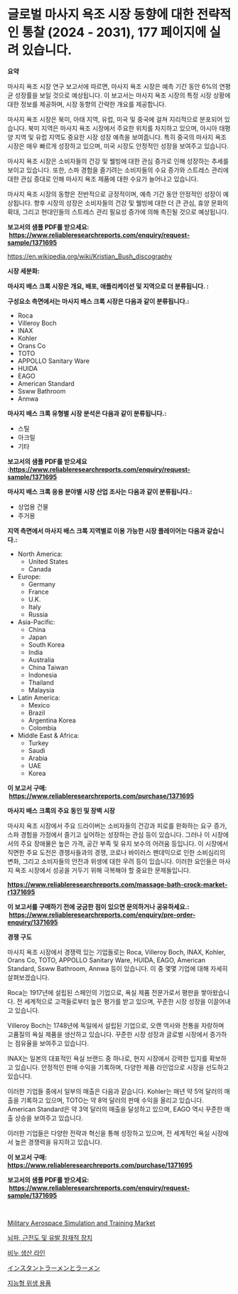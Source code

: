 <p><h1>글로벌 마사지 욕조 시장 동향에 대한 전략적인 통찰 (2024 - 2031), 177 페이지에 실려 있습니다.</h1></p><p><strong>요약</strong></p>
<p><p>마사지 욕조 시장 연구 보고서에 따르면, 마사지 욕조 시장은 예측 기간 동안 6%의 연평균 성장률을 보일 것으로 예상됩니다. 이 보고서는 마사지 욕조 시장의 특정 시장 상황에 대한 정보를 제공하며, 시장 동향의 간략한 개요를 제공합니다.</p><p>마사지 욕조 시장은 북미, 아태 지역, 유럽, 미국 및 중국에 걸쳐 지리적으로 분포되어 있습니다. 북미 지역은 마사지 욕조 시장에서 주요한 위치를 차지하고 있으며, 아시아 태평양 지역 및 유럽 지역도 중요한 시장 성장 예측을 보여줍니다. 특히 중국의 마사지 욕조 시장은 매우 빠르게 성장하고 있으며, 미국 시장도 안정적인 성장을 보여주고 있습니다.</p><p>마사지 욕조 시장은 소비자들의 건강 및 웰빙에 대한 관심 증가로 인해 성장하는 추세를 보이고 있습니다. 또한, 스파 경험을 즐기려는 소비자들의 수요 증가와 스트레스 관리에 대한 관심 증대로 인해 마사지 욕조 제품에 대한 수요가 늘어나고 있습니다.</p><p>마사지 욕조 시장의 동향은 전반적으로 긍정적이며, 예측 기간 동안 안정적인 성장이 예상됩니다. 향후 시장의 성장은 소비자들의 건강 및 웰빙에 대한 더 큰 관심, 휴양 문화의 확대, 그리고 현대인들의 스트레스 관리 필요성 증가에 의해 촉진될 것으로 예상됩니다.</p></p>
<p><strong>보고서의 샘플 PDF를 받으세요: &nbsp;<a href="https://www.reliableresearchreports.com/enquiry/request-sample/1371695">https://www.reliableresearchreports.com/enquiry/request-sample/1371695</a></strong></p>
<p><a href="https://en.wikipedia.org/wiki/Kristian_Bush_discography">https://en.wikipedia.org/wiki/Kristian_Bush_discography</a></p>
<p><strong>시장 세분화:</strong></p>
<p><strong> 마사지 배스 크록 시장은 개요, 배포, 애플리케이션 및 지역으로 더 분류됩니다. :</strong></p>
<p><strong>구성요소 측면에서는 마사지 배스 크록 시장은 다음과 같이 분류됩니다.:</strong></p>
<p><ul><li>Roca</li><li>Villeroy Boch</li><li>INAX</li><li>Kohler</li><li>Orans Co</li><li>TOTO</li><li>APPOLLO Sanitary Ware</li><li>HUIDA</li><li>EAGO</li><li>American Standard</li><li>Ssww Bathroom</li><li>Annwa</li></ul></p>
<p><strong> 마사지 배스 크록 유형별 시장 분석은 다음과 같이 분류됩니다.:</strong></p>
<p><ul><li>스틸</li><li>아크릴</li><li>기타</li></ul></p>
<p><strong>보고서의 샘플 PDF를 받으세요 :<a href="https://www.reliableresearchreports.com/enquiry/request-sample/1371695">https://www.reliableresearchreports.com/enquiry/request-sample/1371695</a></strong></p>
<p><strong> 마사지 배스 크록 응용 분야별 시장 산업 조사는 다음과 같이 분류됩니다.:</strong></p>
<p><ul><li>상업용 건물</li><li>주거용</li></ul></p>
<p><strong>지역 측면에서 마사지 배스 크록 지역별로 이용 가능한 시장 플레이어는 다음과 같습니다.:</strong></p>
<p><ul>
    <li>
        North America:
        <ul>
            <li>United States</li>
            <li>Canada</li>
        </ul>
    </li>
    <li>
        Europe:
        <ul>
            <li>Germany</li>
            <li>France</li>
            <li>U.K.</li>
            <li>Italy</li>
            <li>Russia</li>
        </ul>
    </li>
    <li>
        Asia-Pacific:
        <ul>
            <li>China</li>
            <li>Japan</li>
            <li>South Korea</li>
            <li>India</li>
            <li>Australia</li>
            <li>China Taiwan</li>
            <li>Indonesia</li>
            <li>Thailand</li>
            <li>Malaysia</li>
        </ul>
    </li>
    <li>
        Latin America:
        <ul>
            <li>Mexico</li>
            <li>Brazil</li>
            <li>Argentina Korea</li>
            <li>Colombia</li>
        </ul>
    </li>
    <li>
        Middle East & Africa:
        <ul>
            <li>Turkey</li>
            <li>Saudi</li>
            <li>Arabia</li>
            <li>UAE</li>
            <li>Korea</li>
        </ul>
    </li>
    </ul></p>
<p><strong>이 보고서 구매: &nbsp;<a href="https://www.reliableresearchreports.com/purchase/1371695">https://www.reliableresearchreports.com/purchase/1371695</a></strong></p>
<p><strong>마사지 배스 크록의 주요 동인 및 장벽 시장</strong></p>
<p><p>마사지 욕조 시장에서 주요 드라이버는 소비자들의 건강과 피로를 완화하는 요구 증가, 스파 경험을 가정에서 즐기고 싶어하는 성장하는 관심 등이 있습니다. 그러나 이 시장에서의 주요 장애물은 높은 가격, 공간 부족 및 유지 보수의 어려움 등입니다. 이 시장에서 직면한 주요 도전은 경쟁사들과의 경쟁, 코로나 바이러스 팬데믹으로 인한 소비심리의 변화, 그리고 소비자들의 안전과 위생에 대한 우려 등이 있습니다. 이러한 요인들은 마사지 욕조 시장에서 성공을 거두기 위해 극복해야 할 중요한 문제들입니다.</p></p>
<p><strong><a href="https://www.reliableresearchreports.com/massage-bath-crock-market-r1371695">https://www.reliableresearchreports.com/massage-bath-crock-market-r1371695</a></strong></p>
<p><strong>이 보고서를 구매하기 전에 궁금한 점이 있으면 문의하거나 공유하세요.: &nbsp;<a href="https://www.reliableresearchreports.com/enquiry/pre-order-enquiry/1371695">https://www.reliableresearchreports.com/enquiry/pre-order-enquiry/1371695</a></strong></p>
<p><strong>경쟁 구도</strong></p>
<p><p>마사지 욕조 시장에서 경쟁력 있는 기업들로는 Roca, Villeroy Boch, INAX, Kohler, Orans Co, TOTO, APPOLLO Sanitary Ware, HUIDA, EAGO, American Standard, Ssww Bathroom, Annwa 등이 있습니다. 이 중 몇몇 기업에 대해 자세히 살펴보겠습니다.</p><p>Roca는 1917년에 설립된 스페인의 기업으로, 욕실 제품 전문가로서 평판을 쌓아왔습니다. 전 세계적으로 고객들로부터 높은 평가를 받고 있으며, 꾸준한 시장 성장을 이끌어내고 있습니다.</p><p>Villeroy Boch는 1748년에 독일에서 설립된 기업으로, 오랜 역사와 전통을 자랑하며 고품질의 욕실 제품을 생산하고 있습니다. 꾸준한 시장 성장과 글로벌 시장에서 증가하는 점유율을 보여주고 있습니다.</p><p>INAX는 일본의 대표적인 욕실 브랜드 중 하나로, 현지 시장에서 강력한 입지를 확보하고 있습니다. 안정적인 판매 수익을 기록하며, 다양한 제품 라인업으로 시장을 선도하고 있습니다.</p><p>이러한 기업들 중에서 일부의 매출은 다음과 같습니다. Kohler는 매년 약 5억 달러의 매출을 기록하고 있으며, TOTO는 약 8억 달러의 판매 수익을 올리고 있습니다. American Standard은 약 3억 달러의 매출을 달성하고 있으며, EAGO 역시 꾸준한 매출 상승을 보여주고 있습니다.</p><p>이러한 기업들은 다양한 전략과 혁신을 통해 성장하고 있으며, 전 세계적인 욕실 시장에서 높은 경쟁력을 유지하고 있습니다.</p></p>
<p><strong>이 보고서 구매: &nbsp; <a href="https://www.reliableresearchreports.com/purchase/1371695">https://www.reliableresearchreports.com/purchase/1371695</a></strong></p>
<p><strong>보고서의 샘플 PDF를 받으세요: &nbsp;<a href="https://www.reliableresearchreports.com/enquiry/request-sample/1371695">https://www.reliableresearchreports.com/enquiry/request-sample/1371695</a></strong><strong></strong></p>
<p>&nbsp;</p>
<p><p><a href="https://issuu.com/reportprime-2/docs/military-aerospace-simulation-and-training-market-">Military Aerospace Simulation and Training Market</a></p><p><a href="https://medium.com/@rickymetzdvm/2024%EB%85%84%EB%B6%80%ED%84%B0-2031%EB%85%84%EA%B9%8C%EC%A7%80-eeg-emg-%EB%B0%8F-%EC%9C%A0%EB%B0%9C%EC%A0%84%EB%8F%84%EC%9E%A5%EC%B9%98-%EC%8B%9C%EC%9E%A5%EC%9D%98-%EB%96%A0%EC%98%A4%EB%A5%B4%EB%8A%94-%ED%8A%B8%EB%A0%8C%EB%93%9C-%EA%B8%80%EB%A1%9C%EB%B2%8C-%EC%A0%84%EB%A7%9D%EA%B3%BC-%EB%AF%B8%EB%9E%98-%EC%A0%84%EB%A7%9D-c9f1c96353cb">뇌파, 근전도 및 유발 잠재적 장치</a></p><p><a href="https://medium.com/@rickymetzdvm/%EA%B8%80%EB%A1%9C%EB%B2%8C-%EB%B9%84%EB%88%84-%EC%83%9D%EC%82%B0-%EB%9D%BC%EC%9D%B8-%EC%8B%9C%EC%9E%A5%EC%9D%98-%EB%AF%B8%EB%9E%98-%EB%8F%99%ED%96%A5-186-%ED%8E%98%EC%9D%B4%EC%A7%80%EC%97%90-%EA%B1%B8%EC%B3%90-2024%EB%85%84%EB%B6%80%ED%84%B0-2031%EB%85%84%EA%B9%8C%EC%A7%80%EC%9D%98-%EC%8B%9C%EC%9E%A5-%EC%9D%B8%EC%82%AC%EC%9D%B4%ED%8A%B8%EC%99%80-%EB%B6%84%EC%84%9D-58f040ae2a80">비누 생산 라인</a></p><p><a href="https://medium.com/@hugofirst21/%E3%82%A4%E3%83%B3%E3%82%B9%E3%82%BF%E3%83%B3%E3%83%88%E3%83%8C%E3%83%BC%E3%83%89%E3%83%AB%E3%81%A8%E3%83%A9%E3%83%BC%E3%83%A1%E3%83%B3%E5%B8%82%E5%A0%B4-%E5%B8%82%E5%A0%B4cagr-%E5%B8%82%E5%A0%B4%E5%8B%95%E5%90%91-%E3%81%8A%E3%82%88%E3%81%B3%E6%88%90%E9%95%B7%E6%88%A6%E7%95%A5%E3%81%AB%E9%96%A2%E3%81%99%E3%82%8B%E3%82%A4%E3%83%B3%E3%82%B5%E3%82%A4%E3%83%88-2b59deb2db25">インスタントラーメンとラーメン</a></p><p><a href="https://github.com/sougarounis/Market-Research-Report-List-4/blob/main/5244437137198.md">지능형 위생 용품</a></p></p>